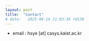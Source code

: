 ```yaml
---
layout: post
title:  "Contact"
# date:   2025-09-10 21:03:36 +0530
---
```

- email : hsye [at] casys.kaist.ac.kr
<!-- - location : 291 Daehak-ro, Eoeun-dong, Yuseong-gu, E3-1 #4418, Daejeon, 34141, South Korea -->
